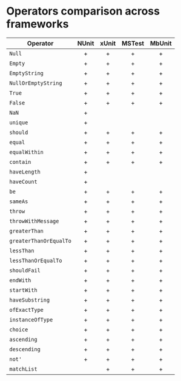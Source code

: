 Operators comparison across frameworks
======================================

| Operator               | NUnit | xUnit | MSTest | MbUnit |
|------------------------|:-----:|:-----:|:------:|:------:|
| `Null`                 | +     | +     | +      | +      |
| `Empty`                | +     | +     | +      | +      |
| `EmptyString`          | +     | +     | +      | +      |
| `NullOrEmptyString`    | +     | +     | +      | +      |
| `True`                 | +     | +     | +      | +      |
| `False`                | +     | +     | +      | +      |
| `NaN`                  | +     |       |        |        |
| `unique`               | +     |       |        |        |
| `should`               | +     | +     | +      | +      |
| `equal`                | +     | +     | +      | +      |
| `equalWithin`          | +     | +     | +      | +      |
| `contain`              | +     | +     | +      | +      |
| `haveLength`           | +     |       |        |        |
| `haveCount`            | +     |       |        |        |
| `be`                   | +     | +     | +      | +      |
| `sameAs`               | +     | +     | +      | +      |
| `throw`                | +     | +     | +      | +      |
| `throwWithMessage`     | +     | +     | +      | +      |
| `greaterThan`          | +     | +     | +      | +      |
| `greaterThanOrEqualTo` | +     | +     | +      | +      |
| `lessThan`             | +     | +     | +      | +      |
| `lessThanOrEqualTo`    | +     | +     | +      | +      |
| `shouldFail`           | +     | +     | +      | +      |
| `endWith`              | +     | +     | +      | +      |
| `startWith`            | +     | +     | +      | +      |
| `haveSubstring`        | +     | +     | +      | +      |
| `ofExactType`          | +     | +     | +      | +      |
| `instanceOfType`       | +     | +     | +      | +      |
| `choice`               | +     | +     | +      | +      |
| `ascending`            | +     | +     | +      | +      |
| `descending`           | +     | +     | +      | +      |
| `not'`                 | +     | +     | +      | +      |
| `matchList`            |       | +     | +      | +      |